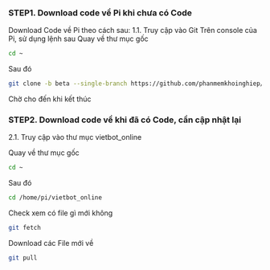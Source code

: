 
### STEP1. Download code về Pi khi chưa có Code


Download Code về Pi theo cách sau:
1.1. Truy cập vào Git
Trên console của Pi, sử dụng lệnh sau
Quay về thư mục gốc
```sh
cd ~
```
Sau đó

```sh
git clone -b beta --single-branch https://github.com/phanmemkhoinghiep/vietbot_online.git
```
Chờ cho đến khi kết thúc

### STEP2.  Download code về khi đã có Code, cần cập nhật lại

2.1. Truy cập vào thư mục vietbot_online

Quay về thư mục gốc
```sh
cd ~
```
Sau đó
```sh
cd /home/pi/vietbot_online
```
Check xem có file gì mới không

```sh
git fetch
```
Download các File mới về

```sh
git pull
```
